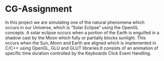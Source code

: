 # CG-Assignment

In this project we are simulating one of the natural phenomena which occurs in our
Universe, which is “Solar Eclipse” using the OpenGL concepts. A solar eclipse occurs when 
a portion of the Earth is engulfed in a shadow cast by the Moon which fully or partially 
blocks sunlight. This occurs when the Sun, Moon and Earth are aligned which is implemented in C/C++ using OpenGL, 
GLU and GLUT libraries.It consists of an animation of specific time duration controlled by the 
Keyboards Click Event Handling.
